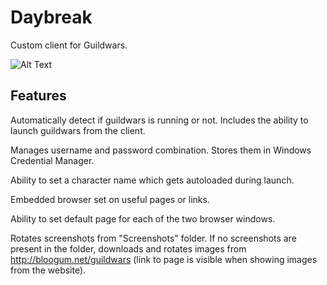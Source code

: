 # Daybreak
Custom client for Guildwars.

![Alt Text](https://media1.giphy.com/media/Z32o0OZ5pZHDOIodzD/giphy.gif)

## Features
Automatically detect if guildwars is running or not. Includes the ability to launch guildwars from the client.

Manages username and password combination. Stores them in Windows Credential Manager.

Ability to set a character name which gets autoloaded during launch.

Embedded browser set on useful pages or links.

Ability to set default page for each of the two browser windows.

Rotates screenshots from "Screenshots" folder. If no screenshots are present in the folder, downloads and rotates images from http://bloogum.net/guildwars (link to page is visible when showing images from the website).
